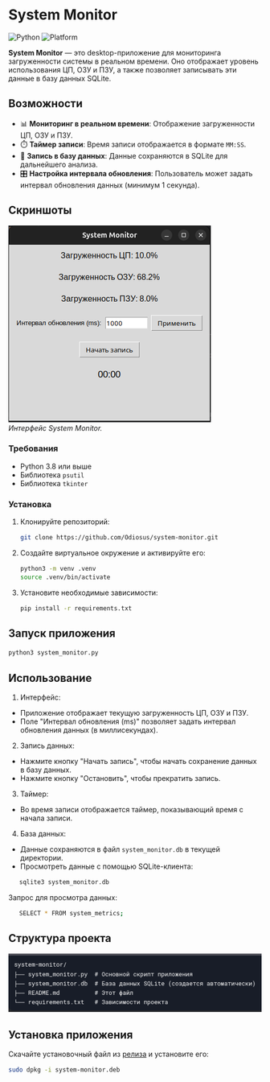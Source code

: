 # System Monitor

![Python](https://img.shields.io/badge/Python-3.8%2B-blue)
![Platform](https://img.shields.io/badge/Platform-Linux-lightgrey)

**System Monitor** — это desktop-приложение для мониторинга загруженности системы в реальном времени. Оно отображает
уровень использования ЦП, ОЗУ и ПЗУ, а также позволяет записывать эти данные в базу данных SQLite.

## Возможности

- 📊 **Мониторинг в реальном времени**: Отображение загруженности ЦП, ОЗУ и ПЗУ.
- ⏱️ **Таймер записи**: Время записи отображается в формате `MM:SS`.
- 💾 **Запись в базу данных**: Данные сохраняются в SQLite для дальнейшего анализа.
- 🎛️ **Настройка интервала обновления**: Пользователь может задать интервал обновления данных (минимум 1 секунда).

## Скриншоты

![System Monitor Screenshot](screenshot.png)  
*Интерфейс System Monitor.*

### Требования

- Python 3.8 или выше
- Библиотека `psutil` 
- Библиотека `tkinter`

### Установка

1. Клонируйте репозиторий:
   ```bash
   git clone https://github.com/Odiosus/system-monitor.git

1. Создайте виртуальное окружение и активируйте его:
   ```bash
   python3 -m venv .venv 
   source .venv/bin/activate

1. Установите необходимые зависимости:
   ```bash
   pip install -r requirements.txt

## Запуск приложения

   ```bash 
   python3 system_monitor.py 
   ```

## Использование

1. Интерфейс:

- Приложение отображает текущую загруженность ЦП, ОЗУ и ПЗУ.
- Поле "Интервал обновления (ms)" позволяет задать интервал обновления данных (в миллисекундах).

2. Запись данных:

- Нажмите кнопку "Начать запись", чтобы начать сохранение данных в базу данных.
- Нажмите кнопку "Остановить", чтобы прекратить запись.

3. Таймер:

- Во время записи отображается таймер, показывающий время с начала записи.

4. База данных:
- Данные сохраняются в файл `system_monitor.db` в текущей директории.
- Просмотреть данные с помощью SQLite-клиента: 
```bash 
   sqlite3 system_monitor.db 
   ```
Запрос для просмотра данных:
```bash 
   SELECT * FROM system_metrics;
   ```

## Структура проекта

![System Monitor Screenshot](structure.png)  

## Установка приложения

Скачайте установочный файл из [релиза](https://github.com/Odiosus/system-monitor/releases/tag/v1.0.0) и установите его:

```bash
sudo dpkg -i system-monitor.deb
